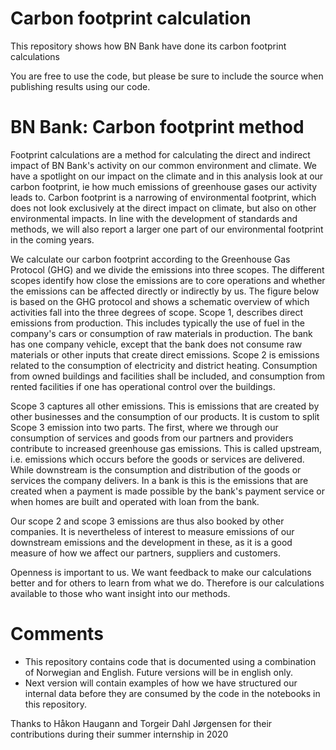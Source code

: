 # Carbon footprint calculation
This repository shows how BN Bank have done its carbon footprint calculations 

You are free to use the code, but please be sure to include the source when publishing results using our code. 

# BN Bank: Carbon footprint method
Footprint calculations are a method for calculating the direct and indirect impact of BN Bank's activity on our common environment and climate.
We have a spotlight on our impact on the climate and in this analysis look at our carbon footprint, ie how much emissions of greenhouse gases
our activity leads to. Carbon footprint is a narrowing of environmental footprint, which does not look exclusively at the direct impact on 
climate, but also on other environmental impacts. In line with the development of standards and methods, we will also report a larger one part 
of our environmental footprint in the coming years. 

We calculate our carbon footprint according to the Greenhouse Gas Protocol (GHG) and we divide the emissions into three scopes. The different
scopes identify how close the emissions are to core operations and whether the emissions can be affected directly or indirectly by us. The figure below
is based on the GHG protocol and shows a schematic overview of which activities fall into the three degrees of scope. Scope 1,
describes direct emissions from production. This includes typically the use of fuel in the company's cars or consumption of raw materials in 
production. The bank has one company vehicle, except that the bank does not consume raw materials or other inputs that create direct
emissions. Scope 2 is emissions related to the consumption of electricity and district heating. Consumption from owned buildings and facilities
shall be included, and consumption from rented facilities if one has operational control over the buildings. 

Scope 3 captures all other emissions. This is emissions that are created by other businesses and the consumption of our products. It is custom to split 
Scope 3 emission into two parts. The first, where we through our consumption of services and goods from our partners and providers contribute to 
increased greenhouse gas emissions. This is called upstream, i.e. emissions which occurs before the goods or services are delivered. While downstream 
is the consumption and distribution of the goods or services the company delivers. In a bank is this is the emissions that are created when a payment 
is made possible by the bank's payment service or when homes are built and operated with loan from the bank. 

Our scope 2 and scope 3 emissions are thus also booked by other companies. It is nevertheless of interest to measure
emissions of our downstream emissions and the development in these, as it is a good measure of how we affect our partners, suppliers and customers.

Openness is important to us. We want feedback to make our calculations better and for others to learn from what we do. Therefore is
our calculations available to those who want insight into our methods. 

# Comments
* This repository contains code that is documented using a combination of Norwegian and English. Future versions will be in english only. 
* Next version will contain examples of how we have structured our internal data before they are consumed by the code in the notebooks in this repository.


Thanks to Håkon Haugann and Torgeir Dahl Jørgensen for their contributions during their summer internship in 2020